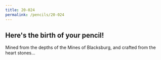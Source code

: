 ```yaml
---
title: 20-024
permalink: /pencils/20-024
---
```


## Here's the birth of your pencil!

Mined from the depths of the Mines of Blacksburg, and crafted from the heart stones...
